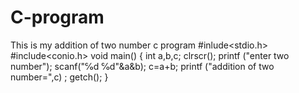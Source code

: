 # C-program
This is my addition of two number c program
#inlude<stdio.h>
#include<conio.h>
void main() 
{
int a,b,c;
clrscr();
printf ("enter two number");
scanf("℅d ℅d"&a&b);
c=a+b;
printf ("addition of two number=",c) ;
getch();
}
